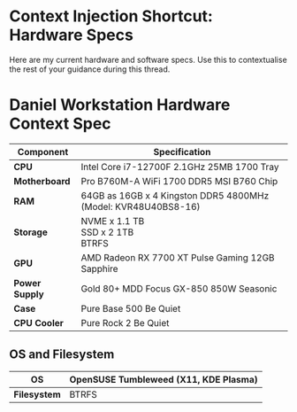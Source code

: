 # Context Injection Shortcut: Hardware Specs

Here are my current hardware and software specs.  Use this to contextualise the rest of your guidance during this thread.


# Daniel Workstation Hardware Context Spec

| **Component**    | **Specification**                                            |
| ---------------- | ------------------------------------------------------------ |
| **CPU**          | Intel Core i7-12700F 2.1GHz 25MB 1700 Tray                   |
| **Motherboard**  | Pro B760M-A WiFi 1700 DDR5 MSI B760 Chip                     |
| **RAM**          | 64GB as 16GB x 4 Kingston DDR5 4800MHz (Model: KVR48U40BS8-16) |
| **Storage**      | NVME x 1.1 TB <br> SSD x 2 1TB <br> BTRFS                    |
| **GPU**          | AMD Radeon RX 7700 XT Pulse Gaming 12GB Sapphire             |
| **Power Supply** | Gold 80+ MDD Focus GX-850 850W Seasonic                      |
| **Case**         | Pure Base 500 Be Quiet                                       |
| **CPU Cooler**   | Pure Rock 2 Be Quiet                                         |

## OS and Filesystem

| **OS**         | OpenSUSE Tumbleweed (X11, KDE Plasma) |
| -------------- | ------------------------------------- |
| **Filesystem** | BTRFS                                 |